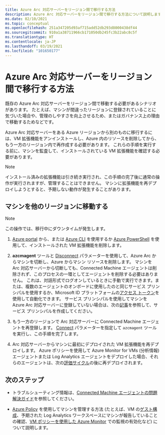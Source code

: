 ```yaml
---
title: Azure Arc 対応サーバーをリージョン間で移行する方法
description: Azure Arc 対応サーバーをリージョン間で移行する方法について説明します。
ms.date: 02/10/2021
ms.topic: conceptual
ms.openlocfilehash: 251a347205d93af715add52db293d8000438df44
ms.sourcegitcommit: 910a1a38711966cb171050db245fc3b22abc8c5f
ms.translationtype: HT
ms.contentlocale: ja-JP
ms.lasthandoff: 03/19/2021
ms.locfileid: "101650177"
---
```

# <a name="how-to-migrate-azure-arc-enabled-servers-across-regions"></a>Azure Arc 対応サーバーをリージョン間で移行する方法

既存の Azure Arc 対応サーバーをリージョン間で移動する必要があるシナリオがあります。 たとえば、マシンが間違ったリージョンに登録されていることに気づいた場合や、管理のしやすさを向上させるため、またはガバナンス上の理由で移動するためなどです。

Azure Arc 対応サーバーをある Azure リージョンから別のものに移行するには、VM 拡張機能をアンインストールし、Azure 内のリソースを削除してから、もう一方のリージョン内で再作成する必要があります。 これらの手順を実行する前に、マシンを監査して、インストールされている VM 拡張機能を確認する必要があります。

> [!NOTE]
> インストール済みの拡張機能は引き続き実行され、この手順の完了後に通常の操作が実行されますが、管理することはできません。 マシンに拡張機能を再デプロイしようとすると、予期しない動作が発生することがあります。

## <a name="move-machine-to-other-region"></a>マシンを他のリージョンに移動する

> [!NOTE]
> この操作では、移行中にダウンタイムが発生します。

1. [Azure portal](manage-vm-extensions-portal.md#uninstall-extension) から、または [Azure CLI](manage-vm-extensions-cli.md#remove-an-installed-extension) を使用するか [Azure PowerShell](manage-vm-extensions-powershell.md#remove-an-installed-extension) を使用して、インストールされた VM 拡張機能を削除します。

2. **azcmagent** ツールと [Disconnect](manage-agent.md#disconnect) パラメーターを使用して、Azure Arc からマシンを切断し、Azure からマシン リソースを削除します。 マシンを Arc 対応サーバーから切断しても、Connected Machine エージェントは削除されず、このプロセスの一環としてエージェントを削除する必要はありません。 これは、対話形式でログオンしているときに手動で実行できます。または、複数のエージェントのオンボードに使用したのと同じサービス プリンシパルを使用するか、Microsoft ID プラットフォームの[アクセス トークン](../../active-directory/develop/access-tokens.md)を使用して自動化できます。 サービス プリンシパルを使用してマシンを Azure Arc 対応サーバーに登録していない場合は、次の[記事](onboard-service-principal.md#create-a-service-principal-for-onboarding-at-scale)を参照して、サービス プリンシパルを作成してください。

3. もう一方のリージョンで Arc 対応サーバーに Connected Machine エージェントを再登録します。 [Connect](manage-agent.md#connect) パラメーターを指定して `azcmagent` ツールを実行し、この手順を完了します。

4. Arc 対応サーバーからマシンに最初にデプロイされた VM 拡張機能を再デプロイします。 Azure ポリシーを使用して Azure Monitor for VMs (分析情報) エージェントまたは Log Analytics エージェントをデプロイした場合、それらのエージェントは、次の[評価サイクル](../../governance/policy/how-to/get-compliance-data.md#evaluation-triggers)の後に再デプロイされます。

## <a name="next-steps"></a>次のステップ

* トラブルシューティング情報は、[Connected Machine エージェントの問題解決ガイド](troubleshoot-agent-onboard.md)を参照してください。

* [Azure Policy](../../governance/policy/overview.md) を使用してマシンを管理する方法 (たとえば、VM の[ゲスト構成](../../governance/policy/concepts/guest-configuration.md)、予期された Log Analytics ワークスペースにマシンが報告していることの確認、[VM ポリシーを使用した Azure Monitor](../../azure-monitor/vm/vminsights-enable-policy.md) での監視の有効化など) について説明します。